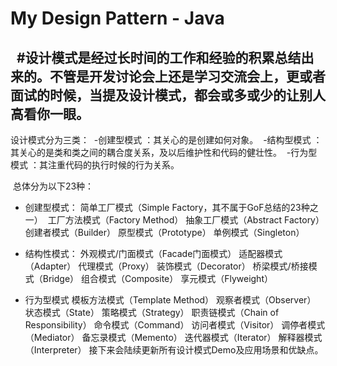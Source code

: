 # My Design Pattern - Java
  #设计模式是经过长时间的工作和经验的积累总结出来的。不管是开发讨论会上还是学习交流会上，更或者面试的时候，当提及设计模式，都会或多或少的让别人高看你一眼。
  ----
设计模式分为三类：
 -创建型模式 ：其关心的是创建如何对象。
 -结构型模式 ：其关心的是类和类之间的耦合度关系，及以后维护性和代码的健壮性。
 -行为型模式 ：其注重代码的执行时候的行为关系。
 
 总体分为以下23种：
- 创建型模式：
简单工厂模式（Simple Factory，其不属于GoF总结的23种之一） 
工厂方法模式（Factory Method）
抽象工厂模式（Abstract Factory）
创建者模式（Builder）
原型模式（Prototype）
单例模式（Singleton）

- 结构性模式：
外观模式/门面模式（Facade门面模式）
适配器模式（Adapter）
代理模式（Proxy）
装饰模式（Decorator）
桥梁模式/桥接模式（Bridge）
组合模式（Composite）
享元模式（Flyweight）

- 行为型模式
模板方法模式（Template Method）
观察者模式（Observer）
状态模式（State）
策略模式（Strategy）
职责链模式（Chain of Responsibility）
命令模式（Command）
访问者模式（Visitor）
调停者模式（Mediator）
备忘录模式（Memento）
迭代器模式（Iterator）
解释器模式（Interpreter）
接下来会陆续更新所有设计模式Demo及应用场景和优缺点。
